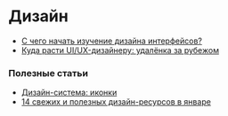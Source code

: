 # Дизайн

- [С чего начать изучение дизайна интерфейсов?](https://ingternet.ru/s-chiegho-nachat-izuchieniie-dizaina/)
- [Куда расти UI/UX-дизайнеру: удалёнка за рубежом](https://designpub.ru/куда-расти-ui-ux-дизайнеру-удалёнка-за-рубежом-ab335ac49f25)

### Полезные статьи
- [Дизайн-система: иконки](https://vc.ru/design/197293-dizayn-sistema-ikonki)
- [14 свежих и полезных дизайн-ресурсов в январе](https://vc.ru/design/197527-14-svezhih-i-poleznyh-dizayn-resursov-v-yanvare)
